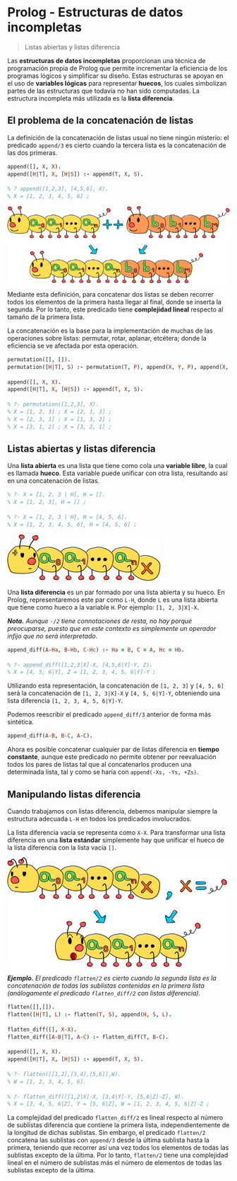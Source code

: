 # Prolog - Estructuras de datos incompletas
> Listas abiertas y listas diferencia

Las **estructuras de datos incompletas** proporcionan una técnica de programación propia de Prolog que permite incrementar la eficiencia de los programas lógicos y simplificar su diseño. Estas estructuras se apoyan en el uso de **variables lógicas** para representar **huecos**, los cuales simbolizan partes de las estructuras que todavía no han sido computadas. La estructura incompleta más utilizada es la **lista diferencia**.

## El problema de la concatenación de listas

La definición de la concatenación de listas usual no tiene ningún misterio: el predicado `append/3` es cierto cuando la tercera lista es la concatenación de las dos primeras.

```prolog
append([], X, X).
append([H|T], X, [H|S]) :- append(T, X, S).

% ? append([1,2,3], [4,5,6], X).
% X = [1, 2, 3, 4, 5, 6] ;
```

![append/3](https://github.com/jariazavalverde/blog/blob/master/img/01-02.png)

Mediante esta definición, para concatenar dos listas se deben recorrer todos los elementos de la primera hasta llegar al final, donde se inserta la segunda. Por lo tanto, este predicado tiene **complejidad lineal** respecto al tamaño de la primera lista.

La concatenación es la base para la implementación de muchas de las operaciones sobre listas: permutar, rotar, aplanar, etcétera; donde la eficiencia se ve afectada por esta operación.

```prolog
permutation([], []).
permutation([H|T], S) :- permutation(T, P), append(X, Y, P), append(X, [H|Y], S).

append([], X, X).
append([H|T], X, [H|S]) :- append(T, X, S).

% ?- permutation([1,2,3], X).
% X = [1, 2, 3] ; X = [2, 1, 3] ;
% X = [2, 3, 1] ; X = [1, 3, 2] ;
% X = [3, 1, 2] ; X = [3, 2, 1] ;
```

## Listas abiertas y listas diferencia

Una **lista abierta** es una lista que tiene como cola una **variable libre**, la cual es llamada **hueco**. Esta variable puede unificar con otra lista, resultando así en una concatenación de listas.

```prolog
% ?- X = [1, 2, 3 | H], H = [].
% X = [1, 2, 3], H = [] ;

% ?- X = [1, 2, 3 | H], H = [4, 5, 6].
% X = [1, 2, 3, 4, 5, 6], H = [4, 5, 6] ;
```

![Lista abierta](https://github.com/jariazavalverde/blog/blob/master/img/01-03.png)

Una **lista diferencia** es un par formado por una lista abierta y su hueco. En Prolog, representaremos este par como `L-H`, donde `L` es una lista abierta que tiene como hueco a la variable `H`. Por ejemplo: `[1, 2, 3|X]-X`.

***Nota.*** *Aunque `-/2` tiene connotaciones de resta, no hay porqué preocuparse, puesto que en este contexto es simplemente un operador infijo que no será interpretado.*

```prolog
append_diff(A-Ha, B-Hb, C-Hc) :- Ha = B, C = A, Hc = Hb.

% ?- append_diff([1,2,3|X]-X, [4,5,6|Y]-Y, Z).
% X = [4, 5, 6|Y], Z = [1, 2, 3, 4, 5, 6|Y]-Y ;
```

Utilizando esta representación, la concatenación de `[1, 2, 3]` y `[4, 5, 6]` será la concatenación de `[1, 2, 3|X]-X` y `[4, 5, 6|Y]-Y`, obteniendo una lista diferencia `[1, 2, 3, 4, 5, 6|Y]-Y`.

Podemos reescribir el predicado `append_diff/3` anterior de forma más sintética.

```prolog
append_diff(A-B, B-C, A-C).
```

Ahora es posible concatenar cualquier par de listas diferencia en **tiempo constante**, aunque este predicado no permite obtener por reevaluación todos los pares de listas tal que al concatenarlos producen una determinada lista, tal y como se haría con `append(-Xs, -Ys, +Zs)`.

## Manipulando listas diferencia

Cuando trabajamos con listas diferencia, debemos manipular siempre la estructura adecuada `L-H` en todos los predicados involucrados.

La lista diferencia vacía se representa como `X-X`. Para transformar una lista diferencia en una **lista estándar** simplemente hay que unificar el hueco de la lista diferencia con la lista vacía `[]`.

![De lista diferencia a lista estándar](https://github.com/jariazavalverde/blog/blob/master/img/01-04.png)

***Ejemplo.*** *El predicado `flatten/2` es cierto cuando la segunda lista es la concatenación de todas las sublistas contenidas en la primera lista (análogamente el predicado `flatten_diff/2` con listas diferencia).*

```prolog
flatten([],[]).
flatten([H|T], L) :- flatten(T, S), append(H, S, L).

flatten_diff([], X-X).
flatten_diff([A-B|T], A-C) :- flatten_diff(T, B-C).

append([], X, X).
append([H|T], X, [H|S]) :- append(T, X, S).

% ?- flatten([[1,2],[3,4],[5,6]],W).
% W = [1, 2, 3, 4, 5, 6].

% ?- flatten_diff([[1,2|X]-X, [3,4|Y]-Y, [5,6|Z]-Z], W).
% X = [3, 4, 5, 6|Z], Y = [5, 6|Z], W = [1, 2, 3, 4, 5, 6|Z]-Z ;
```

La complejidad del predicado `flatten_diff/2` es lineal respecto al número de sublistas diferencia que contiene la primera lista, independientemente de la longitud de dichas sublistas. Sin embargo, el predicado `flatten/2` concatena las sublistas con `append/3` desde la última sublista hasta la primera, teniendo que recorrer así una vez todos los elementos de todas las sublistas excepto de la última. Por lo tanto, `flatten/2` tiene una complejidad lineal en el número de sublistas más el número de elementos de todas las sublistas excepto de la última.